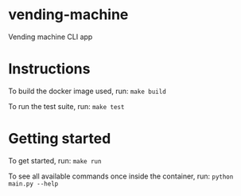# vending-machine
Vending machine CLI app

# Instructions
To build the docker image used, run:
`make build`

To run the test suite, run:
`make test`

# Getting started
To get started, run:
`make run`

To see all available commands once inside the container, run:
`python main.py --help`
